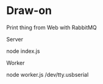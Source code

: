 Draw-on
======================

Print thing from Web with RabbitMQ

  
  Server
  
  node index.js
  
  Worker
  
  node worker.js /dev/tty.usbserial
